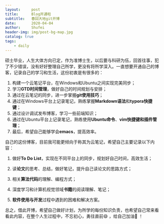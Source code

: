 ```yaml
---
layout:     post
title:      Blog开通啦
subtitle:   春回大地git开博
date:       2020-04-04
author:     Shufei
header-img: img/post-bg-map.jpg
catalog: true
tags:
    - daily
---
```


硕士毕业，人生大体方向已定，作为准博士生，以后要与科研为伍，回首往事，犯了不少错误，没有好好整理自己所学，更没有将所学深入。一直想要开通自己的博客，记录自己的学习和生活，这份初衷是有很多的：

1. 构建一个云笔记平台，在Windows和Ubuntu之间实现完美同步；
2. 学习**GTD时间管理**，做好自己的时间规划与安排；
3. 通过在云笔记的同步，进一步掌握**git使用技巧**；
4. 通过在Windows平台上记录笔记，熟练掌握**Markdown语法**和**typora快捷键**；
5. 通过设计调试发布博客，学习一些前端知识；
6. 通过在Ubuntu平台上记录笔记，熟练使用**Ubuntu命令**、**vim快捷键和插件管理**；
7. 最后，希望自己能够学会**emacs**，提高效率。

自己的这份博客，目前我可能更倾向于称其为云笔记，希望自己主要记录以下内容：

1. 做好**To Do List**，实现在不同平台上的同步，规划好自己时间，高效生活；

2. 读**论文**的思考、总结，做好笔记，提升自己读论文的思路方式；

3. 相关**算法代码**的理解、编程方式；

4. 深度学习和计算机视觉领域**书籍**的阅读理解、笔记；

5. **软件使用与开发**过程中遇到的困难和解决方案。

总之，借此开博，希望自己做好计划，为所学的每份知识负责，也希望自己常来看看此内容，在整个人生过程中，不忘初心，勇往直前:smile: ​，给自己加油:clap: ！